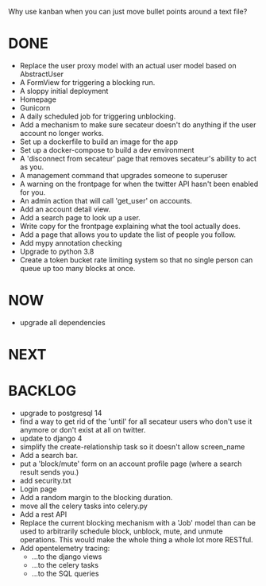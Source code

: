 Why use kanban when you can just move bullet points around a text file?

DONE
====
- Replace the user proxy model with an actual user model based on AbstractUser
- A FormView for triggering a blocking run.
- A sloppy initial deployment
- Homepage
- Gunicorn
- A daily scheduled job for triggering unblocking.
- Add a mechanism to make sure secateur doesn't do anything if the user account no longer works.
- Set up a dockerfile to build an image for the app
- Set up a docker-compose to build a dev environment
- A 'disconnect from secateur' page that removes secateur's ability to act as you.
- A management command that upgrades someone to superuser
- A warning on the frontpage for when the twitter API hasn't been enabled for you.
- An admin action that will call 'get_user' on accounts.
- Add an account detail view.
- Add a search page to look up a user.
- Write copy for the frontpage explaining what the tool actually does.
- Add a page that allows you to update the list of people you follow.
- Add mypy annotation checking
- Upgrade to python 3.8
- Create a token bucket rate limiting system so that no single person can queue up too many blocks at once.


NOW
===
- upgrade all dependencies


NEXT
====



BACKLOG
=======
- upgrade to postgresql 14
- find a way to get rid of the 'until' for all secateur users who don't use it anymore or don't exist at all on twitter.
- update to django 4
- simplify the create-relationship task so it doesn't allow screen_name
- Add a search bar.
- put a 'block/mute' form on an account profile page (where a search result sends you.)
- add security.txt
- Login page
- Add a random margin to the blocking duration.
- move all the celery tasks into celery.py
- Add a rest API
- Replace the current blocking mechanism with a 'Job' model than can be used
  to arbitrarily schedule block, unblock, mute, and unmute operations. This
  would make the whole thing a whole lot more RESTful.
- Add opentelemetry tracing:
  - ...to the django views
  - ...to the celery tasks
  - ...to the SQL queries

